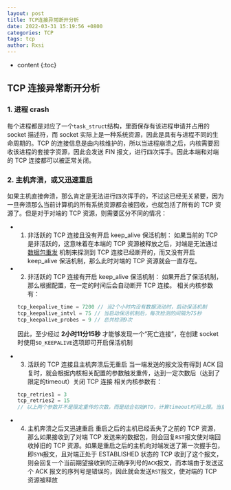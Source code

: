 ```yaml
---
layout: post
title: TCP连接异常断开分析
date: 2022-03-31 15:19:56 +0800
categories: TCP
tags: tcp 
author: Rxsi
---
```


* content
{:toc}

## TCP 连接异常断开分析
### 1. 进程 crash
每个进程都是对应了一个`task_struct`结构，里面保存有该进程申请并占用的 socket 描述符，而 socket 实际上是一种系统资源，因此是具有与进程不同的生命周期的。TCP 的连接信息是由内核维护的，所以当进程崩溃之后，内核需要回收该进程的套接字资源，因此会发送 FIN 报文，进行四次挥手。因此本端和对端的 TCP 连接都可以被正常关闭。
<!--more-->

### 2. 主机奔溃，或又迅速重启
如果主机直接奔溃，那么肯定是无法进行四次挥手的，不过这已经无关紧要，因为一旦奔溃那么当前计算机的所有系统资源都会被回收，也就包括了所有的 TCP 资源了。但是对于对端的 TCP 资源，则需要区分不同的情况：

- 1) 非活跃的 TCP 连接且没有开启 keep_alive 保活机制：
    如果当前的 TCP 是非活跃的，这意味着在本端的 TCP 资源被释放之后，对端是无法通过 <u>数据包重发</u> 机制来探测到 TCP 连接已经断开的，而又没有开启 keep_alive 保活机制，那么此时对端的 TCP 资源就会一直存在。

- 2) 非活跃的 TCP 连接有开启 keep_alive 保活机制：
    如果开启了保活机制，那么根据配置，在一定的时间后会自动断开 TCP 连接。
    相关内核参数有： 
    ```c
    tcp_keepalive_time = 7200 // 当2个小时内没有数据流动时，启动保活机制
    tcp_keepalive_intvl = 75 // 当启动保活机制后，每次检测的间隔为75秒
    tcp_keepalive_probes = 9 // 总共检测9次
    ```
    因此，至少经过 **2小时11分15秒** 才能够发现一个“死亡连接”，在创建 socket 时使用`SO_KEEPALIVE`选项即可开启保活机制

- 3) 活跃的 TCP 连接且主机奔溃后无重启
    当一端发送的报文没有得到 ACK 回复时，就会根据内核相关配置的参数触发重传，达到一定次数后（达到了限定的timeout）关闭 TCP 连接
    相关内核参数有： 
    ```c
    tcp_retries1 = 3
    tcp_retries2 = 15
    // 以上两个参数并不是限定重传的次数，而是结合初始RTO，计算timeout时间上限。当重传的时间间隔（以2的倍数倍增）超过该timeout参数，则中断TCP连接
    ```

- 4) 主机奔溃之后又迅速重启
    重启之后的主机已经丢失了之前的 TCP 资源，那么如果接收到了对端 TCP 发送来的数据包，则会回复`RST`报文使对端回收掉旧的 TCP 资源。如果是重启之后的主机向对端发送了第一次握手包，即`SYN`报文，且对端正处于 ESTABLISHED 状态的 TCP 收到了这个报文，则会回复一个当前期望接收到的正确序列号的`ACK`报文，而本端由于发送这个 ACK 报文的序列号是错误的，因此就会发送`RST`报文，使对端的 TCP 资源被释放